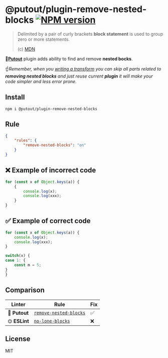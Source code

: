 # @putout/plugin-remove-nested-blocks [![NPM version][NPMIMGURL]][NPMURL]

[NPMIMGURL]: https://img.shields.io/npm/v/@putout/plugin-remove-nested-blocks.svg?style=flat&longCache=true
[NPMURL]: https://npmjs.org/package/@putout/plugin-remove-nested-blocks "npm"

> Delimited by a pair of curly brackets **block statement** is used to group zero or more statements.
>
> (c) [MDN](https://developer.mozilla.org/en-US/docs/Web/JavaScript/Reference/Statements/block)

🐊[**Putout**](https://github.com/coderaiser/putout) plugin adds ability to find and remove **nested bocks**.

☝️*Remember, when you [writing a transform](https://github.com/coderaiser/putout/tree/master/packages/engine-runner#readme) you can skip all parts related to **removing nested blocks** and just reuse current **plugin** it will make your code simpler and less error prone.*

## Install

```
npm i @putout/plugin-remove-nested-blocks
```

## Rule

```json
{
    "rules": {
        "remove-nested-blocks": "on"
    }
}
```

## ❌ Example of incorrect code

```js
for (const x of Object.keys(a)) {
    {
        console.log(x);
        console.log(xxx);
    }
}
```

## ✅ Example of correct code

```js
for (const x of Object.keys(a)) {
    console.log(x);
    console.log(xxx);
}

switch(x) {
case 1: {
    const m = 5;
}
}
```

## Comparison

Linter | Rule | Fix
--------|-------|------------|
🐊 **Putout**| [`remove-nested-blocks`](https://github.com/coderaiser/putout/tree/master/packages/plugin-remove-nested-blocks#readme)| ✅
⏣ **ESLint** | [`no-lone-blocks`](https://eslint.org/docs/rules/no-lone-blocks) | ❌

## License

MIT

